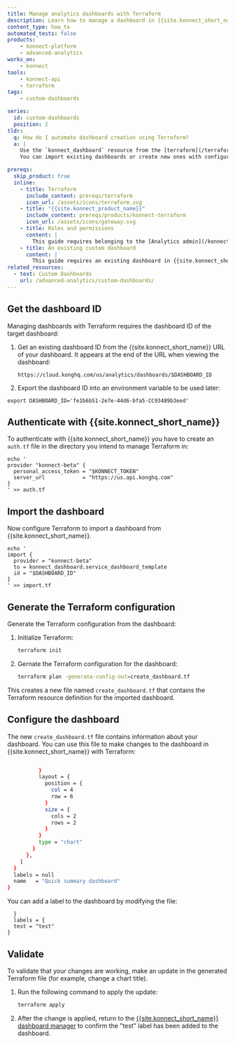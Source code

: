 ```yaml
---
title: Manage analytics dashboards with Terraform
description: Learn how to manage a dashboard in {{site.konnect_short_name}} Analytics with Terraform
content_type: how_to
automated_tests: false
products:
    - konnect-platform
    - advanced-analytics
works_on:
    - konnect
tools:
    - konnect-api
    - terraform
tags:
    - custom-dashboards

series:
  id: custom-dashboards
  position: 2
tldr:
  q: How do I automate dashboard creation using Terraform?
  a: |
    Use the `konnect_dashboard` resource from the [terraform](/terraform/) provider to define and manage dashboards.
    You can import existing dashboards or create new ones with configurable chart layouts, titles, and filters.

prereqs:
  skip_product: true
  inline:
    - title: Terraform
      include_content: prereqs/terraform
      icon_url: /assets/icons/terraform.svg
    - title: "{{site.konnect_product_name}}"
      include_content: prereqs/products/konnect-terraform
      icon_url: /assets/icons/gateway.svg
    - title: Roles and permissions
      content: |
        This guide requires belonging to the [Analytics admin](/konnect-platform/teams-and-roles/) team.
    - title: An existing custom dashboard
      content: |
        This guide requires an existing dashboard in {{site.konnect_short_name}}. You can create one using the [Create a custom dashboard](/how-to/create-custom-dashboards/) guide.
related_resources:
  - text: Custom Dashboards
    url: /advanced-analytics/custom-dashboards/
---
```


## Get the dashboard ID

Managing dashboards with Terraform requires the dashboard ID of the target dashboard:

1. Get an existing dashboard ID from the {{site.konnect_short_name}} URL of your dashboard. It appears at the end of the URL when viewing the dashboard:
   ```
   https://cloud.konghq.com/us/analytics/dashboards/$DASHBOARD_ID
   ```

1. Export the dashboard ID into an environment variable to be used later: 

  ```
  export DASHBOARD_ID='fe1b6b51-2e7e-44d6-bfa5-CC93489b3eed'
  ```
## Authenticate with {{site.konnect_short_name}}

To authenticate with {{site.konnect_short_name}} you have to create an `auth.tf` file in the directory you intend to manage Terraform in: 

```hcl
echo '
provider "konnect-beta" {
  personal_access_token = "$KONNECT_TOKEN"
  server_url            = "https://us.api.konghq.com"
}
' >> auth.tf
```
## Import the dashboard

Now configure Terraform to import a dashboard from {{site.konnect_short_name}}.

```hcl
echo '
import {
  provider = "konnect-beta"
  to = konnect_dashboard.service_dashboard_template
  id = "$DASHBOARD_ID"
}
' >> import.tf
```

## Generate the Terraform configuration

Generate the Terraform configuration from the dashboard:

1. Initialize Terraform:
    ```sh
    terraform init
    ```
1. Gernate the Terraform configuration for the dashboard: 
    ```sh
    terraform plan -generate-config-out=create_dashboard.tf
    ```


This creates a new file named `create_dashboard.tf` that contains the Terraform resource definition for the imported dashboard.


## Configure the dashboard

The new `create_dashboard.tf` file contains information about your dashboard. You can use this file to make changes to the dashboard in {{site.konnect_short_name}} with Terraform: 

```sh

          }
          layout = {
            position = {
              col = 4
              row = 6
            }
            size = {
              cols = 2
              rows = 2
            }
          }
          type = "chart"
        }
      },
    ]
  }
  labels = null
  name   = "Quick summary dashboard"
}
```

You can add a label to the dashboard by modifying the file: 

```
  }
  labels = {
  test = "test"
}
```

## Validate

To validate that your changes are working, make an update in the generated Terraform file (for example, change a chart title).

1. Run the following command to apply the update:
   ```sh
   terraform apply
   ```
1. After the change is applied, return to the [{{site.konnect_short_name}} dashboard manager](https://cloud.konghq.com/us/analytics/dashboards) to confirm the "test" label has been added to the dashboard.
